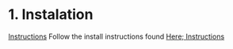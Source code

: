 # 1. Instalation
 [Instructions](https://docs.aws.amazon.com/toolkit-for-vscode/latest/userguide/setup-toolkit.html)
Follow the install instructions found [Here; Instructions](https://docs.aws.amazon.com/toolkit-for-vscode/latest/userguide/setup-toolkit.html)
